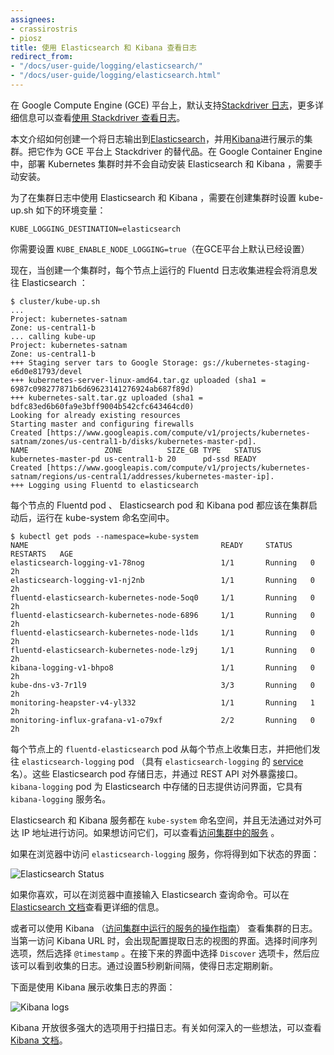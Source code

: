 ```yaml
---
assignees:
- crassirostris
- piosz
title: 使用 Elasticsearch 和 Kibana 查看日志
redirect_from:
- "/docs/user-guide/logging/elasticsearch/"
- "/docs/user-guide/logging/elasticsearch.html"
---
```




在 Google Compute Engine (GCE) 平台上，默认支持[Stackdriver 日志](https://cloud.google.com/logging/)，更多详细信息可以查看[使用 Stackdriver 查看日志](/docs/user-guide/logging/stackdriver)。



本文介绍如何创建一个将日志输出到[Elasticsearch](https://www.elastic.co/products/elasticsearch)，并用[Kibana](https://www.elastic.co/products/kibana)进行展示的集群。把它作为 GCE 平台上 Stackdriver 的替代品。在 Google Container Engine 中，部署 Kubernetes 集群时并不会自动安装 Elasticsearch 和 Kibana ，需要手动安装。



为了在集群日志中使用 Elasticsearch 和 Kibana ，需要在创建集群时设置 kube-up.sh 如下的环境变量：

```shell
KUBE_LOGGING_DESTINATION=elasticsearch
```



你需要设置 `KUBE_ENABLE_NODE_LOGGING=true`（在GCE平台上默认已经设置）

现在，当创建一个集群时，每个节点上运行的 Fluentd 日志收集进程会将消息发往 Elasticsearch ：



```shell
$ cluster/kube-up.sh
...
Project: kubernetes-satnam
Zone: us-central1-b
... calling kube-up
Project: kubernetes-satnam
Zone: us-central1-b
+++ Staging server tars to Google Storage: gs://kubernetes-staging-e6d0e81793/devel
+++ kubernetes-server-linux-amd64.tar.gz uploaded (sha1 = 6987c098277871b6d69623141276924ab687f89d)
+++ kubernetes-salt.tar.gz uploaded (sha1 = bdfc83ed6b60fa9e3bff9004b542cfc643464cd0)
Looking for already existing resources
Starting master and configuring firewalls
Created [https://www.googleapis.com/compute/v1/projects/kubernetes-satnam/zones/us-central1-b/disks/kubernetes-master-pd].
NAME                 ZONE          SIZE_GB TYPE   STATUS
kubernetes-master-pd us-central1-b 20      pd-ssd READY
Created [https://www.googleapis.com/compute/v1/projects/kubernetes-satnam/regions/us-central1/addresses/kubernetes-master-ip].
+++ Logging using Fluentd to elasticsearch
```



每个节点的 Fluentd pod 、 Elasticsearch pod 和 Kibana pod 都应该在集群启动后，运行在 kube-system 命名空间中。



```shell
$ kubectl get pods --namespace=kube-system
NAME                                           READY     STATUS    RESTARTS   AGE
elasticsearch-logging-v1-78nog                 1/1       Running   0          2h
elasticsearch-logging-v1-nj2nb                 1/1       Running   0          2h
fluentd-elasticsearch-kubernetes-node-5oq0     1/1       Running   0          2h
fluentd-elasticsearch-kubernetes-node-6896     1/1       Running   0          2h
fluentd-elasticsearch-kubernetes-node-l1ds     1/1       Running   0          2h
fluentd-elasticsearch-kubernetes-node-lz9j     1/1       Running   0          2h
kibana-logging-v1-bhpo8                        1/1       Running   0          2h
kube-dns-v3-7r1l9                              3/3       Running   0          2h
monitoring-heapster-v4-yl332                   1/1       Running   1          2h
monitoring-influx-grafana-v1-o79xf             2/2       Running   0          2h
```



每个节点上的 `fluentd-elasticsearch` pod 从每个节点上收集日志，并把他们发往 `elasticsearch-logging` pod （具有 `elasticsearch-logging` 的 [service](/docs/concepts/services-networking/service/) 名）。这些 Elasticsearch pod 存储日志，并通过 REST API 对外暴露接口。`kibana-logging` pod 为 Elasticsearch 中存储的日志提供访问界面，它具有 `kibana-logging` 服务名。



Elasticsearch 和 Kibana 服务都在 `kube-system` 命名空间，并且无法通过对外可达 IP 地址进行访问。如果想访问它们，可以查看[访问集群中的服务](/docs/concepts/cluster-administration/access-cluster/#accessing-services-running-on-the-cluster) 。



如果在浏览器中访问 `elasticsearch-logging` 服务，你将得到如下状态的界面：

![Elasticsearch Status](/images/docs/es-browser.png)



如果你喜欢，可以在浏览器中直接输入 Elasticsearch 查询命令。可以在[Elasticsearch 文档](https://www.elastic.co/guide/en/elasticsearch/reference/current/search-uri-request.html)查看更详细的信息。



或者可以使用 Kibana （[访问集群中运行的服务的操作指南](/docs/user-guide/accessing-the-cluster/#accessing-services-running-on-the-cluster)） 查看集群的日志。当第一访问 Kibana URL 时，会出现配置提取日志的视图的界面。选择时间序列选项，然后选择 `@timestamp` 。在接下来的界面中选择 `Discover` 选项卡，然后应该可以看到收集的日志。通过设置5秒刷新间隔，使得日志定期刷新。



下面是使用 Kibana 展示收集日志的界面：

![Kibana logs](/images/docs/kibana-logs.png)

Kibana 开放很多强大的选项用于扫描日志。有关如何深入的一些想法，可以查看[Kibana 文档](https://www.elastic.co/guide/en/kibana/current/discover.html)。

